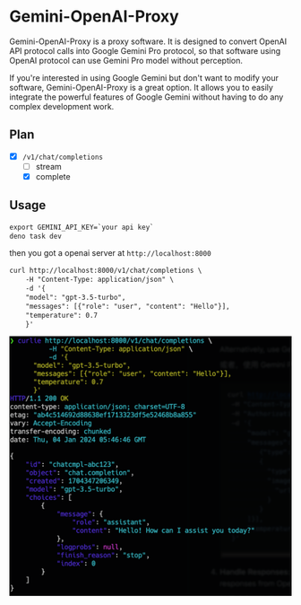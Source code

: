 # Gemini-OpenAI-Proxy

Gemini-OpenAI-Proxy is a proxy software. It is designed to convert OpenAI API
protocol calls into Google Gemini Pro protocol, so that software using OpenAI
protocol can use Gemini Pro model without perception.

If you're interested in using Google Gemini but don't want to modify your
software, Gemini-OpenAI-Proxy is a great option. It allows you to easily
integrate the powerful features of Google Gemini without having to do any
complex development work.

## Plan

- [x] `/v1/chat/completions`
  - [ ] stream
  - [x] complete

## Usage

```shell
export GEMINI_API_KEY=`your api key`
deno task dev
```

then you got a openai server at `http://localhost:8000`

```shell
curl http://localhost:8000/v1/chat/completions \
    -H "Content-Type: application/json" \
    -d '{
    "model": "gpt-3.5-turbo",
    "messages": [{"role": "user", "content": "Hello"}],
    "temperature": 0.7
    }'
```

![demo](./assets/demo.png)
